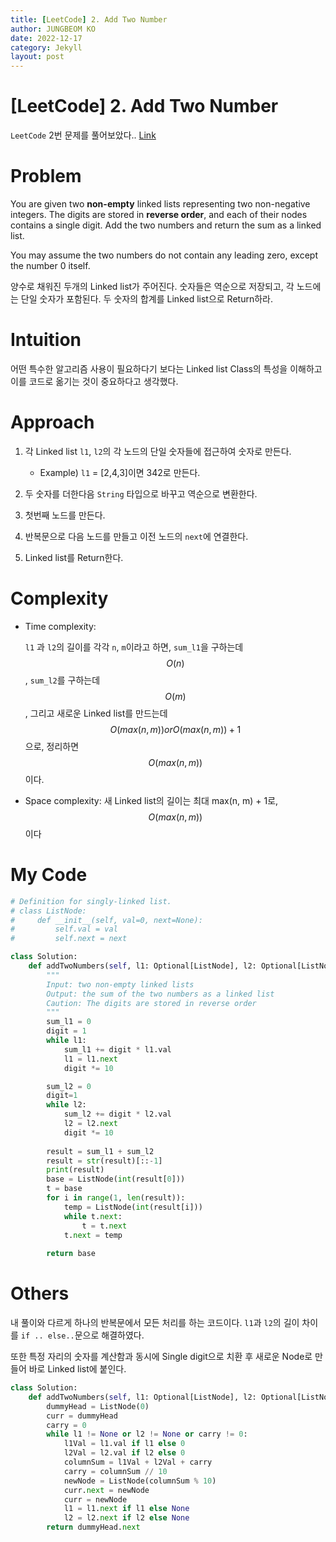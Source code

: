 ```yaml
---
title: [LeetCode] 2. Add Two Number
author: JUNGBEOM KO
date: 2022-12-17
category: Jekyll
layout: post
---
```


# [LeetCode] 2. Add Two Number

`LeetCode` 2번 문제를 풀어보았다.. [Link](https://leetcode.com/problems/add-two-numbers/description/)



# Problem

You are given two **non-empty** linked lists representing two non-negative integers. The digits are stored in **reverse order**, and each of their nodes contains a single digit. Add the two numbers and return the sum as a linked list.

You may assume the two numbers do not contain any leading zero, except the number 0 itself.

양수로 채워진 두개의 Linked list가 주어진다. 숫자들은 역순으로 저장되고, 각 노드에는 단일 숫자가 포함된다. 두 숫자의 합계를 Linked list으로 Return하라.



# Intuition

어떤 특수한 알고리즘 사용이 필요하다기 보다는 Linked list Class의 특성을 이해하고 이를 코드로 옮기는 것이 중요하다고 생각했다.



# Approach
1. 각 Linked list `l1`, `l2`의 각 노드의 단일 숫자들에 접근하여 숫자로 만든다.

   - Example) `l1` = [2,4,3]이면 342로 만든다.

2. 두 숫자를 더한다음 `String` 타입으로 바꾸고 역순으로 변환한다.

3. 첫번째 노드를 만든다.

4. 반복문으로 다음 노드를 만들고 이전 노드의 `next`에 연결한다.

5. Linked list를 Return한다.

   

# Complexity
- Time complexity:

  `l1` 과 `l2`의 길이를 각각 `n`, `m`이라고 하면, `sum_l1`을 구하는데 $$O(n)$$, `sum_l2`를 구하는데 $$O(m)$$, 그리고 새로운 Linked list를 만드는데 $$O(max(n, m)) or O(max(n, m)) +1$$으로, 정리하면 $$O(max(n, m))$$ 이다.

- Space complexity:
  새 Linked list의 길이는 최대 max(n, m) + 1로, $$O(max(n, m))$$이다

  

# My Code

```python
# Definition for singly-linked list.
# class ListNode:
#     def __init__(self, val=0, next=None):
#         self.val = val
#         self.next = next

class Solution:
    def addTwoNumbers(self, l1: Optional[ListNode], l2: Optional[ListNode]) -> Optional[ListNode]:
        """
        Input: two non-empty linked lists
        Output: the sum of the two numbers as a linked list
        Caution: The digits are stored in reverse order
        """
        sum_l1 = 0
        digit = 1
        while l1:
            sum_l1 += digit * l1.val
            l1 = l1.next
            digit *= 10

        sum_l2 = 0
        digit=1
        while l2:
            sum_l2 += digit * l2.val
            l2 = l2.next
            digit *= 10
        
        result = sum_l1 + sum_l2
        result = str(result)[::-1]
        print(result)
        base = ListNode(int(result[0]))
        t = base
        for i in range(1, len(result)):
            temp = ListNode(int(result[i]))
            while t.next:
                t = t.next
            t.next = temp
        
        return base
```



# Others

내 풀이와 다르게 하나의 반복문에서 모든 처리를 하는 코드이다. `l1`과 `l2`의 길이 차이를 `if .. else..`문으로 해결하였다. 

또한 특정 자리의 숫자를 계산함과 동시에 Single digit으로 치환 후 새로운 Node로 만들어 바로 Linked list에 붙인다.

```python
class Solution:
    def addTwoNumbers(self, l1: Optional[ListNode], l2: Optional[ListNode]) -> Optional[ListNode]:
        dummyHead = ListNode(0)
        curr = dummyHead
        carry = 0
        while l1 != None or l2 != None or carry != 0:
            l1Val = l1.val if l1 else 0
            l2Val = l2.val if l2 else 0
            columnSum = l1Val + l2Val + carry
            carry = columnSum // 10
            newNode = ListNode(columnSum % 10)
            curr.next = newNode
            curr = newNode
            l1 = l1.next if l1 else None
            l2 = l2.next if l2 else None
        return dummyHead.next
```

